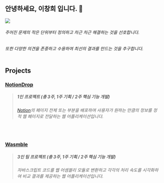 ## 안녕하세요, 이창희 입니다. 👋
<a href="mailto:leechanghee.dev@gmail.com"><img src="https://img.shields.io/badge/Gmail-d14836?style=flat-square&logo=Gmail&logoColor=white&link=ies041196@gmail.com"/></a> <br>

###### 주어진 문제의 작은 단위부터 정의하고 차근 차근 해결하는 것을 선호합니다. <br>
###### 또한 다양한 의견을 존중하고 수용하여 최선의 결과를 만드는 것을 추구합니다. <br><br>

## Projects

### [NotionDrop](https://github.com/heestolee/notiondrop?tab=readme-ov-file)
> ##### 1인 프로젝트 (총 3주, 1주 기획 / 2주 핵심 기능 개발)
>
> ###### [Notion](https://www.notion.so/ko)의 페이지 전체 또는 부분을 배포하여 사용자가 원하는 만큼의 정보를 정적 웹 페이지로 전달하는 웹 어플리케이션입니다.

<br>

### [Wasmble](https://github.com/WA-SUP/WASMble/tree/feature/readme-1)
> ##### 3인 팀 프로젝트 (총 3주, 1주 기획 / 2주 핵심 기능 개발)
>
> ###### 자바스크립트 코드를 웹 어셈블리 모듈로 변환하고 각각의 처리 속도를 시각화하여 비교 결과를 제공하는 웹 어플리케이션입니다.
